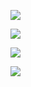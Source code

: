 
![](https://komarev.com/ghpvc/?username=foullegacy&color=54867a&label=fell+into+the+abyss&base=1000&style=flat-square&aligncenter)

![](https://i.imgur.com/1hyF5sS.png)



 
 ![](https://media1.tenor.com/m/hqTCQG0UqdoAAAAd/tartaglia-edit-for-discord-profile.gif)


 
![](https://i.imgur.com/4C5PQt3.png)  
                                   
